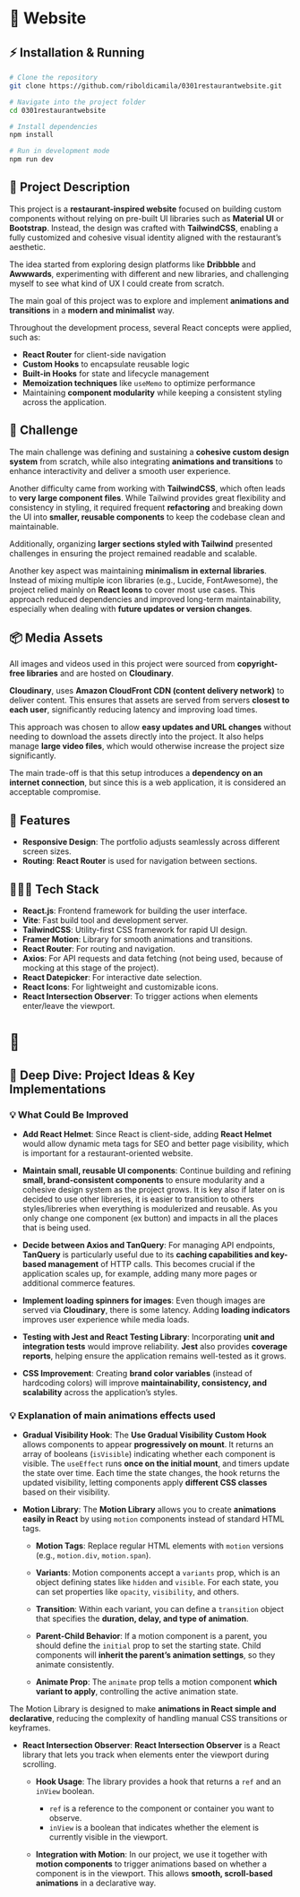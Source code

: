 # 📱 Website

## ⚡ Installation & Running

```bash
# Clone the repository
git clone https://github.com/riboldicamila/0301restaurantwebsite.git

# Navigate into the project folder
cd 0301restaurantwebsite

# Install dependencies
npm install

# Run in development mode
npm run dev

```

## 📖 Project Description

This project is a **restaurant-inspired website** focused on building custom components without relying on pre-built UI libraries such as **Material UI** or **Bootstrap**. Instead, the design was crafted with **TailwindCSS**, enabling a fully customized and cohesive visual identity aligned with the restaurant’s aesthetic.  

The idea started from exploring design platforms like **Dribbble** and **Awwwards**, experimenting with different and new libraries, and challenging myself to see what kind of UX I could create from scratch.  

The main goal of this project was to explore and implement **animations and transitions** in a **modern and minimalist** way. 

Throughout the development process, several React concepts were applied, such as:  
- **React Router** for client-side navigation  
- **Custom Hooks** to encapsulate reusable logic  
- **Built-in Hooks** for state and lifecycle management  
- **Memoization techniques** like `useMemo` to optimize performance  
- Maintaining **component modularity** while keeping a consistent styling across the application. 

## 📖 Challenge

The main challenge was defining and sustaining a **cohesive custom design system** from scratch, while also integrating **animations and transitions** to enhance interactivity and deliver a smooth user experience.  

Another difficulty came from working with **TailwindCSS**, which often leads to **very large component files**. While Tailwind provides great flexibility and consistency in styling, it required frequent **refactoring** and breaking down the UI into **smaller, reusable components** to keep the codebase clean and maintainable.  

Additionally, organizing **larger sections styled with Tailwind** presented challenges in ensuring the project remained readable and scalable. 

Another key aspect was maintaining **minimalism in external libraries**. Instead of mixing multiple icon libraries (e.g., Lucide, FontAwesome), the project relied mainly on **React Icons** to cover most use cases. This approach reduced dependencies and improved long-term maintainability, especially when dealing with **future updates or version changes**.  

## 📦 Media Assets

All images and videos used in this project were sourced from **copyright-free libraries** and are hosted on **Cloudinary**.  

**Cloudinary**,  uses **Amazon CloudFront CDN (content delivery network)** to deliver content. This ensures that assets are served from servers **closest to each user**, significantly reducing latency and improving load times. 

This approach was chosen to allow **easy updates and URL changes** without needing to download the assets directly into the project. It also helps manage **large video files**, which would otherwise increase the project size significantly.  

The main trade-off is that this setup introduces a **dependency on an internet connection**, but since this is a web application, it is considered an acceptable compromise.

## 💭 Features

- **Responsive Design**: The portfolio adjusts seamlessly across different screen sizes.
- **Routing**: **React Router** is used for navigation between sections.


## 👩🏻‍💻 Tech Stack

- **React.js**: Frontend framework for building the user interface.
- **Vite**: Fast build tool and development server.
- **TailwindCSS**: Utility-first CSS framework for rapid UI design.
- **Framer Motion**: Library for smooth animations and transitions.
- **React Router**: For routing and navigation.
- **Axios**: For API requests and data fetching (not being used, because of mocking at this stage of the project).
- **React Datepicker**: For interactive date selection.
- **React Icons**: For lightweight and customizable icons.
- **React Intersection Observer**: To trigger actions when elements enter/leave the viewport.

# 📱

## 💭 Deep Dive: Project Ideas & Key Implementations

### 💡 What Could Be Improved

- **Add React Helmet**: Since React is client-side, adding **React Helmet** would allow dynamic meta tags for SEO and better page visibility, which is important for a restaurant-oriented website.  

- **Maintain small, reusable UI components**: Continue building and refining **small, brand-consistent components** to ensure modularity and a cohesive design system as the project grows. It is key also if later on is decided to use other libreries, it is easier to transition to others styles/libreries when everything is modulerized and reusable. As you only change one component (ex button) and impacts in all the places that is being used. 

- **Decide between Axios and TanQuery**: For managing API endpoints, **TanQuery** is particularly useful due to its **caching capabilities and key-based management** of HTTP calls. This becomes crucial if the application scales up, for example, adding many more pages or additional commerce features.  

- **Implement loading spinners for images**: Even though images are served via **Cloudinary**, there is some latency. Adding **loading indicators** improves user experience while media loads.  

- **Testing with Jest and React Testing Library**: Incorporating **unit and integration tests** would improve reliability. **Jest** also provides **coverage reports**, helping ensure the application remains well-tested as it grows.

- **CSS Improvement**: Creating **brand color variables** (instead of hardcoding colors) will improve **maintainability, consistency, and scalability** across the application’s styles.



### 💡 Explanation of main animations effects used

- **Gradual Visibility Hook**: The **Use Gradual Visibility Custom Hook** allows components to appear **progressively on mount**. It returns an array of booleans (`isVisible`) indicating whether each component is visible. The `useEffect` runs **once on the initial mount**, and timers update the state over time. Each time the state changes, the hook returns the updated visibility, letting components apply **different CSS classes** based on their visibility. 

- **Motion Library**: The **Motion Library** allows you to create **animations easily in React** by using `motion` components instead of standard HTML tags.  

  - **Motion Tags**: Replace regular HTML elements with `motion` versions (e.g., `motion.div`, `motion.span`).  

  - **Variants**: Motion components accept a `variants` prop, which is an object defining states like `hidden` and `visible`. For each state, you can set properties like `opacity`, `visibility`, and others.  

  - **Transition**: Within each variant, you can define a `transition` object that specifies the **duration, delay, and type of animation**.  

  - **Parent-Child Behavior**: If a motion component is a parent, you should define the `initial` prop to set the starting state. Child components will **inherit the parent’s animation settings**, so they animate consistently.  

  - **Animate Prop**: The `animate` prop tells a motion component **which variant to apply**, controlling the active animation state.  

The Motion Library is designed to make **animations in React simple and declarative**, reducing the complexity of handling manual CSS transitions or keyframes.

- **React Intersection Observer**: **React Intersection Observer** is a React library that lets you track when elements enter the viewport during scrolling.  

  - **Hook Usage**: The library provides a hook that returns a `ref` and an `inView` boolean.  
    - `ref` is a reference to the component or container you want to observe.  
    - `inView` is a boolean that indicates whether the element is currently visible in the viewport.  

  - **Integration with Motion**: In our project, we use it together with **motion components** to trigger animations based on whether a component is in the viewport. This allows **smooth, scroll-based animations** in a declarative way.


